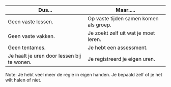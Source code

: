 | Dus...                                    | Maar.....                             |
|-------------------------------------------|---------------------------------------|
| Geen vaste lessen.                        | Op vaste tijden samen komen als groep.|
| Geen vaste vakken.                        | Je zoekt zelf uit wat je moet leren.  |
| Geen tentames.                            | Je hebt een assessment.               |
| Je haalt je uren door lessen bij te wonen.| Je registreerd je eigen uren.         |


Note:
Je hebt veel meer de regie in eigen handen. Je bepaald zelf of je het wilt halen of niet.
